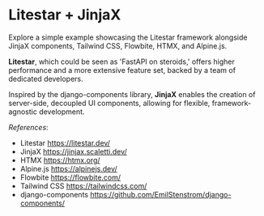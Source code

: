 # Litestar + JinjaX

Explore a simple example showcasing the Litestar framework alongside JinjaX components, Tailwind CSS, Flowbite, HTMX, and Alpine.js.

**Litestar**, which could be seen as 'FastAPI on steroids,' offers
higher performance and a more extensive feature set, backed by a team of dedicated developers.

Inspired by the django-components library, **JinjaX** enables the creation of server-side, decoupled UI
components, allowing for flexible, framework-agnostic development.

_References_:

* Litestar https://litestar.dev/
* JinjaX https://jinjax.scaletti.dev/
* HTMX https://htmx.org/
* Alpine.js https://alpinejs.dev/
* Flowbite https://flowbite.com/
* Tailwind CSS https://tailwindcss.com/
* django-components https://github.com/EmilStenstrom/django-components/
